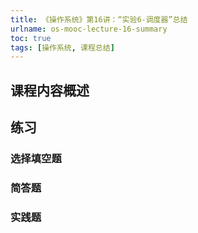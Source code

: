 ```yaml
---
title: 《操作系统》第16讲：“实验6-调度器”总结
urlname: os-mooc-lecture-16-summary
toc: true
tags: [操作系统, 课程总结]
---
```


## 课程内容概述

## 练习

### 选择填空题

### 简答题

### 实践题
